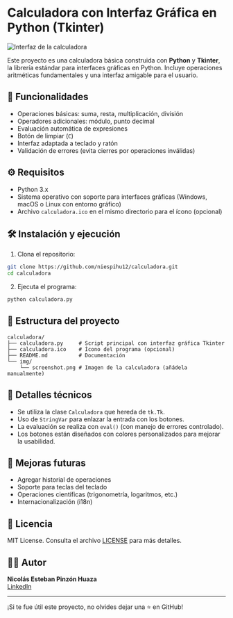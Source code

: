 # Calculadora con Interfaz Gráfica en Python (Tkinter)

![Interfaz de la calculadora](img/screenshot.png)

Este proyecto es una calculadora básica construida con **Python** y **Tkinter**, la librería estándar para interfaces gráficas en Python. Incluye operaciones aritméticas fundamentales y una interfaz amigable para el usuario.

## 🎯 Funcionalidades

- Operaciones básicas: suma, resta, multiplicación, división
- Operadores adicionales: módulo, punto decimal
- Evaluación automática de expresiones
- Botón de limpiar (`C`)
- Interfaz adaptada a teclado y ratón
- Validación de errores (evita cierres por operaciones inválidas)

## ⚙️ Requisitos

- Python 3.x
- Sistema operativo con soporte para interfaces gráficas (Windows, macOS o Linux con entorno gráfico)
- Archivo `calculadora.ico` en el mismo directorio para el ícono (opcional)

## 🛠️ Instalación y ejecución

1. Clona el repositorio:

```bash
git clone https://github.com/niespihu12/calculadora.git
cd calculadora
```

2. Ejecuta el programa:

```bash
python calculadora.py
```

## 📂 Estructura del proyecto

```
calculadora/
├── calculadora.py     # Script principal con interfaz gráfica Tkinter
├── calculadora.ico    # Ícono del programa (opcional)
├── README.md          # Documentación
└── img/
    └── screenshot.png # Imagen de la calculadora (añádela manualmente)
```

## 🧠 Detalles técnicos

- Se utiliza la clase `Calculadora` que hereda de `tk.Tk`.
- Uso de `StringVar` para enlazar la entrada con los botones.
- La evaluación se realiza con `eval()` (con manejo de errores controlado).
- Los botones están diseñados con colores personalizados para mejorar la usabilidad.

## 🚀 Mejoras futuras

- Agregar historial de operaciones
- Soporte para teclas del teclado
- Operaciones científicas (trigonometría, logaritmos, etc.)
- Internacionalización (i18n)

## 📄 Licencia

MIT License. Consulta el archivo [LICENSE](LICENSE) para más detalles.

## 👨‍💻 Autor

**Nicolás Esteban Pinzón Huaza**  
[LinkedIn](https://www.linkedin.com/in/nicolasestebanpinzon)

---

¡Si te fue útil este proyecto, no olvides dejar una ⭐ en GitHub!
